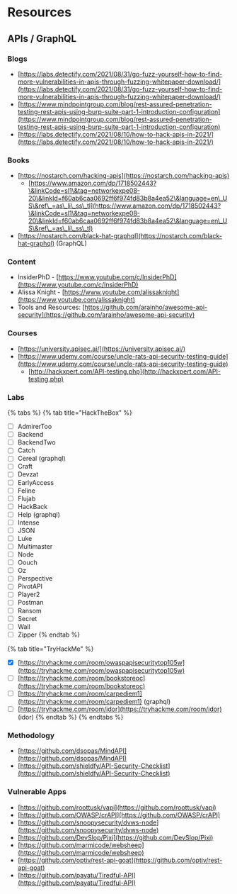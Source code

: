 # Resources

## APIs / GraphQL

### Blogs

* [https://labs.detectify.com/2021/08/31/go-fuzz-yourself-how-to-find-more-vulnerabilities-in-apis-through-fuzzing-whitepaper-download/](https://labs.detectify.com/2021/08/31/go-fuzz-yourself-how-to-find-more-vulnerabilities-in-apis-through-fuzzing-whitepaper-download/)
* [https://www.mindpointgroup.com/blog/rest-assured-penetration-testing-rest-apis-using-burp-suite-part-1-introduction-configuration](https://www.mindpointgroup.com/blog/rest-assured-penetration-testing-rest-apis-using-burp-suite-part-1-introduction-configuration)
* [https://labs.detectify.com/2021/08/10/how-to-hack-apis-in-2021/](https://labs.detectify.com/2021/08/10/how-to-hack-apis-in-2021/)

### Books

* [https://nostarch.com/hacking-apis](https://nostarch.com/hacking-apis)
  * [https://www.amazon.com/dp/1718502443?\&linkCode=sl1\&tag=networkexpe08-20\&linkId=f60ab6caa0692ff6f974fd83b8a4ea52\&language=en\_US\&ref\_=as\_li\_ss\_tl](https://www.amazon.com/dp/1718502443?\&linkCode=sl1\&tag=networkexpe08-20\&linkId=f60ab6caa0692ff6f974fd83b8a4ea52\&language=en\_US\&ref\_=as\_li\_ss\_tl)
* [https://nostarch.com/black-hat-graphql](https://nostarch.com/black-hat-graphql) (GraphQL)

### Content

* InsiderPhD - [https://www.youtube.com/c/InsiderPhD](https://www.youtube.com/c/InsiderPhD)
* Alissa Knight - [https://www.youtube.com/alissaknight](https://www.youtube.com/alissaknight)
* Tools and Resources: [https://github.com/arainho/awesome-api-security](https://github.com/arainho/awesome-api-security)

### Courses

* [https://university.apisec.ai/](https://university.apisec.ai/)
* [https://www.udemy.com/course/uncle-rats-api-security-testing-guide](https://www.udemy.com/course/uncle-rats-api-security-testing-guide)
  * [http://hackxpert.com/API-testing.php](http://hackxpert.com/API-testing.php)

### Labs

{% tabs %}
{% tab title="HackTheBox" %}
* [ ] AdmirerToo
* [ ] Backend
* [ ] BackendTwo
* [ ] Catch
* [ ] Cereal (graphql)
* [ ] Craft
* [ ] Devzat
* [ ] EarlyAccess
* [ ] Feline
* [ ] Flujab
* [ ] HackBack
* [ ] Help (graphql)
* [ ] Intense
* [ ] JSON
* [ ] Luke
* [ ] Multimaster
* [ ] Node
* [ ] Oouch
* [ ] Oz
* [ ] Perspective
* [ ] PivotAPI
* [ ] Player2
* [ ] Postman
* [ ] Ransom
* [ ] Secret
* [ ] Wall
* [ ] Zipper
{% endtab %}

{% tab title="TryHackMe" %}
* [x] [https://tryhackme.com/room/owaspapisecuritytop105w](https://tryhackme.com/room/owaspapisecuritytop105w)
* [ ] [https://tryhackme.com/room/bookstoreoc](https://tryhackme.com/room/bookstoreoc)
* [ ] [https://tryhackme.com/room/carpediem1](https://tryhackme.com/room/carpediem1) (graphql)
* [ ] [https://tryhackme.com/room/idor](https://tryhackme.com/room/idor) (idor)
{% endtab %}
{% endtabs %}

### Methodology

* [https://github.com/dsopas/MindAPI](https://github.com/dsopas/MindAPI)
* [https://github.com/shieldfy/API-Security-Checklist](https://github.com/shieldfy/API-Security-Checklist)

### Vulnerable Apps

* [https://github.com/roottusk/vapi](https://github.com/roottusk/vapi)
* [https://github.com/OWASP/crAPI](https://github.com/OWASP/crAPI)
* [https://github.com/snoopysecurity/dvws-node](https://github.com/snoopysecurity/dvws-node)
* [https://github.com/DevSlop/Pixi](https://github.com/DevSlop/Pixi)
* [https://github.com/marmicode/websheep](https://github.com/marmicode/websheep)
* [https://github.com/optiv/rest-api-goat](https://github.com/optiv/rest-api-goat)
* [https://github.com/payatu/Tiredful-API](https://github.com/payatu/Tiredful-API)

